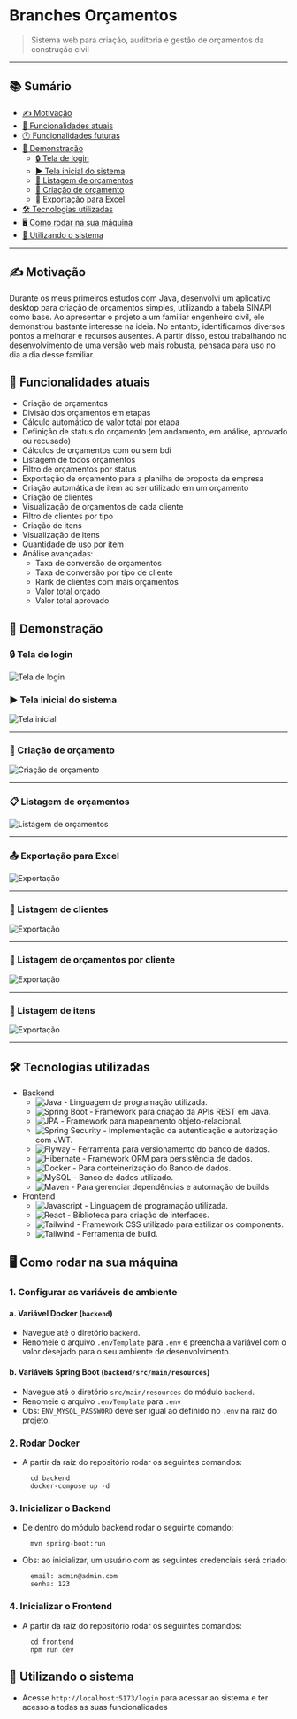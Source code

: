 # Branches Orçamentos

> Sistema web para criação, auditoria e gestão de orçamentos da construção civil 

---

## 📚 Sumário

- [✍️ Motivação](#-motivação)
- [🎯 Funcionalidades atuais](#-funcionalidades-atuais-)
- [🕐 Funcionalidades futuras](#-futuras-funcionalidades)
- [📸 Demonstração](#-demonstração)
  - [🔒 Tela de login](#-tela-de-login)
  - [▶️ Tela inicial do sistema](#-tela-inicial-do-sistema)
  - [🧾 Listagem de orçamentos](#-listagem-de-orçamentos)
  - [🧾 Criação de orçamento](#-criação-de-orçamento)
  - [📄 Exportação para Excel](#-exportação-para-excel)
- [🛠️ Tecnologias utilizadas](#-tecnologias-utilizadas)
- [🖥️ Como rodar na sua máquina](#️-como-rodar-na-sua-máquina)
- [🚀 Utilizando o sistema](#-utilizando-o-sistema)

---


## ✍️ Motivação

Durante os meus primeiros estudos com Java, desenvolvi um aplicativo desktop para criação de orçamentos simples, utilizando a tabela SINAPI como base. Ao apresentar o projeto a um familiar engenheiro civil, ele demonstrou bastante interesse na ideia. No entanto, identificamos diversos pontos a melhorar e recursos ausentes. A partir disso, estou trabalhando no desenvolvimento de uma versão web mais robusta, pensada para uso no dia a dia desse familiar.

## 🎯 Funcionalidades atuais 

- Criação de orçamentos 
- Divisão dos orçamentos em etapas
- Cálculo automático de valor total por etapa
- Definição de status do orçamento (em andamento, em análise, aprovado ou recusado)
- Cálculos de orçamentos com ou sem bdi
- Listagem de todos orçamentos
- Filtro de orçamentos por status
- Exportação de orçamento para a planilha de proposta da empresa
- Criação automática de item ao ser utilizado em um orçamento
- Criação de clientes
- Visualização de orçamentos de cada cliente
- Filtro de clientes por tipo
- Criação de itens
- Visualização de itens
- Quantidade de uso por item
- Análise avançadas:
  - Taxa de conversão de orçamentos
  - Taxa de conversão por tipo de cliente
  - Rank de clientes com mais orçamentos
  - Valor total orçado
  - Valor total aprovado

## 📸 Demonstração

### 🔒 Tela de login

![Tela de login](./assets/login.png)

### ▶️ Tela inicial do sistema

![Tela inicial](./assets/home.png)

---

### 🧾 Criação de orçamento

![Criação de orçamento](./assets/creating-budget.gif)

---

### 📋 Listagem de orçamentos

![Listagem de orçamentos](./assets/budget-list.png)

---

### 📤 Exportação para Excel

![Exportação](./assets/exporting-excel.gif)

---

### 👥 Listagem de clientes

![Exportação](./assets/my-customers.png)

---

### 📑 Listagem de orçamentos por cliente

![Exportação](assets/budgets-by-customer.png)

---

### 🧱 Listagem de itens

![Exportação](assets/my-items.png)

---


## 🛠️ Tecnologias utilizadas

- Backend
  - ![Java](https://img.shields.io/badge/Java-21-orange?logo=java) - Linguagem de programação utilizada.
  - ![Spring Boot](https://img.shields.io/badge/Spring_Boot-3.0-brightgreen?logo=spring) - Framework para criação da APIs REST em Java.
  - ![JPA](https://img.shields.io/badge/Spring_Data_JPA-blue?logo=eclipselink) - Framework para mapeamento objeto-relacional.
  - ![Spring Security](https://img.shields.io/badge/Spring_Security-gray?logo=springsecurity) - Implementação da autenticação e autorização com JWT.
  - ![Flyway](https://img.shields.io/badge/flyway-red?logo=flyway) - Ferramenta para versionamento do banco de dados.
  - ![Hibernate](https://img.shields.io/badge/Hibernate-grey?logo=hibernate) - Framework ORM para persistência de dados.
  - ![Docker](https://img.shields.io/badge/Docker-blue?logo=docker) - Para conteinerização do Banco de dados.
  - ![MySQL](https://img.shields.io/badge/MySQL-black?logo=mysql) - Banco de dados utilizado.
  - ![Maven](https://img.shields.io/badge/Maven-Build-blue?logo=apachemaven) - Para gerenciar dependências e automação de builds.
- Frontend
  - ![Javascript](https://img.shields.io/badge/Javascript-grey?logo=javascript) - Linguagem de programação utilizada.
  - ![React](https://img.shields.io/badge/React-blue?logo=react) - Biblioteca para criação de interfaces.
  - ![Tailwind](https://img.shields.io/badge/TailwindCSS-white?logo=tailwindcss) - Framework CSS utilizado para estilizar os components.
  - ![Tailwind](https://img.shields.io/badge/Vite-pink?logo=vite) - Ferramenta de build.

## 🖥️ Como rodar na sua máquina

### 1. Configurar as variáveis de ambiente

#### a. **Variável Docker (`backend`)**

- Navegue até o diretório `backend`.
- Renomeie o arquivo `.envTemplate` para `.env` e preencha a variável com o valor desejado para o seu ambiente de desenvolvimento.

#### b. **Variáveis Spring Boot (`backend/src/main/resources`)**

- Navegue até o diretório `src/main/resources` do módulo `backend`.
- Renomeie o arquivo `.envTemplate` para `.env`
- Obs: `ENV_MYSQL_PASSWORD` deve ser igual ao definido no `.env` na raíz do projeto.

### 2. Rodar Docker

- A partir da raíz do repositório rodar os seguintes comandos:
    ```
      cd backend
      docker-compose up -d
    ```
  
### 3. Inicializar o Backend

- De dentro do módulo backend rodar o seguinte comando:
    ```
      mvn spring-boot:run
    ```
- Obs: ao inicializar, um usuário com as seguintes credenciais será criado:
  ```
    email: admin@admin.com 
    senha: 123
  ```
  

### 4. Inicializar o Frontend

- A partir da raíz do repositório rodar os seguintes comandos:
    ```
      cd frontend
      npm run dev
    ```

## 🚀 Utilizando o sistema

- Acesse `http://localhost:5173/login` para acessar ao sistema e ter acesso a todas as suas funcionalidades
